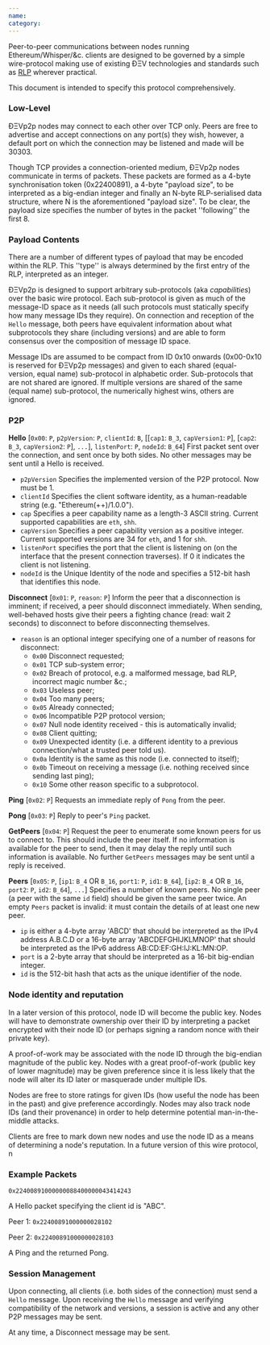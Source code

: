 ```yaml
---
name: 
category: 
---
```


Peer-to-peer communications between nodes running Ethereum/Whisper/&c. clients are designed to be governed by a simple wire-protocol making use of existing ÐΞV technologies and standards such as [RLP](https://github.com/ethereum/wiki/wiki/RLP) wherever practical.

This document is intended to specify this protocol comprehensively.

### Low-Level

ÐΞVp2p nodes may connect to each other over TCP only. Peers are free to advertise and accept connections on any port(s) they wish, however, a default port on which the connection may be listened and made will be 30303.

Though TCP provides a connection-oriented medium, ÐΞVp2p nodes communicate in terms of packets. These packets are formed as a 4-byte synchronisation token (0x22400891), a 4-byte "payload size", to be interpreted as a big-endian integer and finally an N-byte RLP-serialised data structure, where N is the aforementioned "payload size". To be clear, the payload size specifies the number of bytes in the packet ''following'' the first 8.

### Payload Contents

There are a number of different types of payload that may be encoded within the RLP. This ''type'' is always determined by the first entry of the RLP, interpreted as an integer.

ÐΞVp2p is designed to support arbitrary sub-protocols (aka _capabilities_) over the basic wire protocol. Each sub-protocol is given as much of the message-ID space as it needs (all such protocols must statically specify how many message IDs they require). On connection and reception of the `Hello` message, both peers have equivalent information about what subprotocols they share (including versions) and are able to form consensus over the composition of message ID space.

Message IDs are assumed to be compact from ID 0x10 onwards (0x00-0x10 is reserved for ÐΞVp2p messages) and given to each shared (equal-version, equal name) sub-protocol in alphabetic order. Sub-protocols that are not shared are ignored. If multiple versions are shared of the same (equal name) sub-protocol, the numerically highest wins, others are ignored.

### P2P

**Hello**
[`0x00`: `P`, `p2pVersion`: `P`, `clientId`: `B`, [[`cap1`: `B_3`, `capVersion1`: `P`], [`cap2`: `B_3`, `capVersion2`: `P`], `...`], `listenPort`: `P`, `nodeId`: `B_64`] First packet sent over the connection, and sent once by both sides. No other messages may be sent until a Hello is received.
* `p2pVersion` Specifies the implemented version of the P2P protocol. Now must be 1.
* `clientId` Specifies the client software identity, as a human-readable string (e.g. "Ethereum(++)/1.0.0").
* `cap` Specifies a peer capability name as a length-3 ASCII string. Current supported capabilities are `eth`, `shh`.
* `capVersion` Specifies a peer capability version as a positive integer. Current supported versions are 34 for `eth`, and 1 for `shh`.
* `listenPort` specifies the port that the client is listening on (on the interface that the present connection traverses). If 0 it indicates the client is not listening.
* `nodeId` is the Unique Identity of the node and specifies a 512-bit hash that identifies this node.

**Disconnect**
[`0x01`: `P`, `reason`: `P`] Inform the peer that a disconnection is imminent; if received, a peer should disconnect immediately. When sending, well-behaved hosts give their peers a fighting chance (read: wait 2 seconds) to disconnect to before disconnecting themselves.
* `reason` is an optional integer specifying one of a number of reasons for disconnect:
  * `0x00` Disconnect requested;
  * `0x01` TCP sub-system error;
  * `0x02` Breach of protocol, e.g. a malformed message, bad RLP, incorrect magic number &c.;
  * `0x03` Useless peer;
  * `0x04` Too many peers;
  * `0x05` Already connected;
  * `0x06` Incompatible P2P protocol version;
  * `0x07` Null node identity received - this is automatically invalid;
  * `0x08` Client quitting;
  * `0x09` Unexpected identity (i.e. a different identity to a previous connection/what a trusted peer told us).
  * `0x0a` Identity is the same as this node (i.e. connected to itself);
  * `0x0b` Timeout on receiving a message (i.e. nothing received since sending last ping);
  * `0x10` Some other reason specific to a subprotocol.

**Ping**
[`0x02`: `P`] Requests an immediate reply of `Pong` from the peer.

**Pong**
[`0x03`: `P`] Reply to peer's `Ping` packet.

**GetPeers**
[`0x04`: `P`] Request the peer to enumerate some known peers for us to connect to. This should include the peer itself. If no information is available for the peer to send, then it may delay the reply until such information is available. No further `GetPeers` messages may be sent until a reply is received.

**Peers**
[`0x05`: `P`, [`ip1`: `B_4` OR `B_16`, `port1`: `P`, `id1`: `B_64`], [`ip2`: `B_4` OR `B_16`, `port2`: `P`, `id2`: `B_64`], `...`] Specifies a number of known peers. No single peer (a peer with the same `id` field) should be given the same peer twice. An empty `Peers` packet is invalid: it must contain the details of at least one new peer.
* `ip` is either a 4-byte array 'ABCD' that should be interpreted as the IPv4 address A.B.C.D or a 16-byte array 'ABCDEFGHIJKLMNOP' that should be interpreted as the IPv6 address AB:CD:EF:GH:IJ:KL:MN:OP.
* `port` is a 2-byte array that should be interpreted as a 16-bit big-endian integer.
* `id` is the 512-bit hash that acts as the unique identifier of the node.

### Node identity and reputation

In a later version of this protocol, node ID will become the public key. Nodes will have to demonstrate ownership over their ID by interpreting a packet encrypted with their node ID (or perhaps signing a random nonce with their private key).

A proof-of-work may be associated with the node ID through the big-endian magnitude of the public key. Nodes with a great proof-of-work (public key of lower magnitude) may be given preference since it is less likely that the node will alter its ID later or masquerade under multiple IDs.

Nodes are free to store ratings for given IDs (how useful the node has been in the past) and give preference accordingly. Nodes may also track node IDs (and their provenance) in order to help determine potential man-in-the-middle attacks.

Clients are free to mark down new nodes and use the node ID as a means of determining a node's reputation. In a future version of this wire protocol, n

### Example Packets

`0x22400891000000088400000043414243`

A Hello packet specifying the client id is "ABC".

Peer 1: `0x22400891000000028102`

Peer 2: `0x22400891000000028103`

A Ping and the returned Pong.

### Session Management

Upon connecting, all clients (i.e. both sides of the connection) must send a `Hello` message. Upon receiving the `Hello` message and verifying compatibility of the network and versions, a session is active and any other P2P messages may be sent.

At any time, a Disconnect message may be sent.
